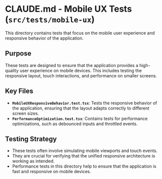 # CLAUDE.md - Mobile UX Tests (`src/tests/mobile-ux`)

This directory contains tests that focus on the mobile user experience and responsive behavior of the application.

## Purpose
These tests are designed to ensure that the application provides a high-quality user experience on mobile devices. This includes testing the responsive layout, touch interactions, and performance on smaller screens.

## Key Files
- **`MobileUXResponsiveBehavior.test.tsx`**: Tests the responsive behavior of the application, ensuring that the layout adapts correctly to different screen sizes.
- **`PerformanceOptimization.test.tsx`**: Contains tests for performance optimizations, such as debounced inputs and throttled events.

## Testing Strategy
- These tests often involve simulating mobile viewports and touch events.
- They are crucial for verifying that the unified responsive architecture is working as intended.
- Performance tests in this directory help to ensure that the application is fast and responsive on mobile devices.

